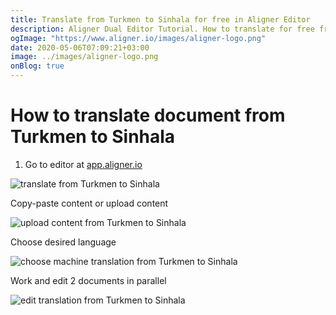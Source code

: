 ```yaml
---
title: Translate from Turkmen to Sinhala for free in Aligner Editor
description: Aligner Dual Editor Tutorial. How to translate for free from Turkmen to Sinhala. Aligner is multilingual document management platform. 
ogImage: "https://www.aligner.io/images/aligner-logo.png"
date: 2020-05-06T07:09:21+03:00
image: ../images/aligner-logo.png
onBlog: true
---
```


# How to translate document from Turkmen to Sinhala

1. Go to editor at [app.aligner.io](https://app.aligner.io "Aligner App web page")

![translate from Turkmen to Sinhala](../aligner-blank-editor.png "translate from Turkmen to Sinhala")

Copy-paste content or upload content

![upload content from Turkmen to Sinhala](../aligner-uploaded-document.png "upload content from Turkmen to Sinhala")

Choose desired language

![choose machine translation from Turkmen to Sinhala](../aligner-language-dropdown.png "choose machine translation from Turkmen to Sinhala")

Work and edit 2 documents in parallel

![edit translation from Turkmen to Sinhala](../aligner-double-sitded-editor.png "edit translation from Turkmen to Sinhala")

